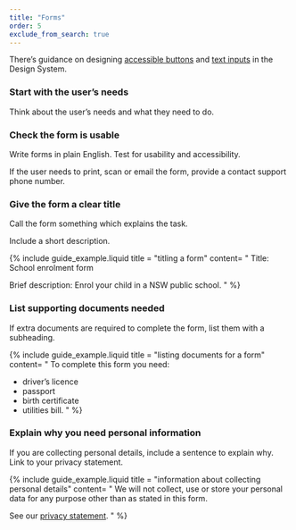 ```yaml
---
title: "Forms"
order: 5
exclude_from_search: true
---
```


There’s guidance on designing [accessible buttons](https://designsystem.gov.au/components/buttons/) and [text inputs](https://designsystem.gov.au/components/text-inputs/) in the Design System.

### Start with the user’s needs

Think about the user’s needs and what they need to do.

### Check the form is usable

Write forms in plain English. Test for usability and accessibility.

If the user needs to print, scan or email the form, provide a contact support phone number.

### Give the form a clear title

Call the form something which explains the task.

Include a short description.

{% include guide_example.liquid
  title = "titling a form"
  content= "
Title: School enrolment form

Brief description: Enrol your child in a NSW public school.
"
%}

### List supporting documents needed

If extra documents are required to complete the form, list them with a subheading.

{% include guide_example.liquid
  title = "listing documents for a form"
  content= "
To complete this form you need:

- driver’s licence
- passport
- birth certificate
- utilities bill.
"
%}

### Explain why you need personal information

If you are collecting personal details, include a sentence to explain why. Link to your privacy statement.

{% include guide_example.liquid
  title = "information about collecting personal details"
  content= "
We will not collect, use or store your personal data for any purpose other than as stated in this form.

See our [privacy statement]().
"
%}
